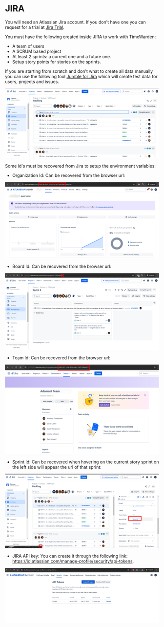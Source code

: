 # JIRA
You will need an Atlassian Jira account. If you don't have one you can request for a trial at <a href="https://www.atlassian.com/try/cloud/signup?bundle=jira-software&edition=free&skipBundles=true" target="_blank">Jira Trial</a>.

You must have the following created inside JIRA to work with TimeWarden:

* A team of users
* A SCRUM based project
* At least 2 sprints: a current one and a future one.
* Setup story points for stories on the sprints.

If you are starting from scratch and don't wnat to create all data manually you can use the following tool <a href="http://jumble.expium.com/" target="_blank">Jumble for Jira</a> which will create test data for users, projects and issues.

![Jira Dashboard](../images/jira_dashboard.png)

Some id's must be recovered from Jira to setup the environment variables:

* Organization Id: Can be recovered from the browser url:

![](../images/jira_organization.png)

* Board Id: Can be recovered from the browser url:

![](../images/jira_board.png)

* Team Id: Can be recovered from the browser url:

![](../images/jira_teams.png)

* Sprint Id: Can be recovered when hovering on the current story sprint on the left side will appear the url of that sprint:

![](../images/jira_sprint.png)

* JIRA API key: You can create it through the following link:  https://id.atlassian.com/manage-profile/security/api-tokens. 

![](../images/jira_api_token.png)